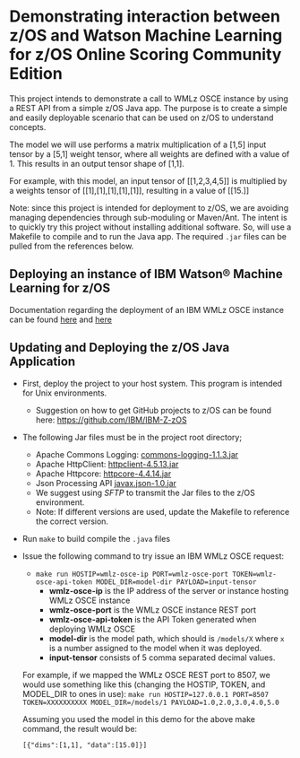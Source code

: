 # Demonstrating interaction between z/OS and Watson Machine Learning for z/OS Online Scoring Community Edition

This project intends to demonstrate a call to WMLz OSCE instance by using a REST API from a simple z/OS Java app. 
The purpose is to create a simple and easily deployable scenario that can be used on z/OS to understand concepts.

The model we will use performs a matrix multiplication of a [1,5] input tensor by a [5,1] weight tensor, where all weights are defined with a value of 1. This results in an output tensor shape of [1,1].

For example, with this model, an input tensor of [[1,2,3,4,5]] is multiplied by a weights tensor of [[1],[1],[1],[1],[1]], 
resulting in a value of [[15.]]

Note: since this project is intended for deployment to z/OS, we are avoiding managing dependencies through sub-moduling or Maven/Ant. The intent is to quickly try this project without installing additional software. 
So, will use a Makefile to compile and to run the Java app. The required `.jar` files can be pulled from the references below.

## Deploying an instance of IBM Watson® Machine Learning for z/OS 

Documentation regarding the deployment of an IBM WMLz OSCE instance can be found [here](https://www.ibm.com/docs/en/wml-for-zos/2.3.0) and [here](https://www.ibm.com/docs/en/SS9PF4_2.3.0/pdf/osce_userguide.pdf)

## Updating and Deploying the z/OS Java Application

- First, deploy the project to your host system. This program is intended for Unix environments.
   - Suggestion on how to get GitHub projects to z/OS can be found here: https://github.com/IBM/IBM-Z-zOS
- The following Jar files must be in the project root directory;
   - Apache Commons Logging: [commons-logging-1.1.3.jar](http://archive.apache.org/dist/commons/logging/binaries/)
   - Apache HttpClient: [httpclient-4.5.13.jar](https://repo1.maven.org/maven2/org/apache/httpcomponents/httpclient/4.5.13/)
   - Apache Httpcore: [httpcore-4.4.14.jar](https://repo1.maven.org/maven2/org/apache/httpcomponents/httpcore/4.4.14/)
   - Json Processing API [javax.json-1.0.jar](https://repo1.maven.org/maven2/org/glassfish/javax.json/1.0/)
   - We suggest using *SFTP* to transmit the Jar files to the z/OS environment.
   - Note: If different versions are used, update the Makefile to reference the correct version.
- Run `make` to build compile the `.java` files
- Issue the following command to try issue an IBM WMLz OSCE request:   
   - `make run HOSTIP=wmlz-osce-ip PORT=wmlz-osce-port TOKEN=wmlz-osce-api-token MODEL_DIR=model-dir PAYLOAD=input-tensor`
       - **wmlz-osce-ip** is the IP address of the server or instance hosting WMLz OSCE instance
       - **wmlz-osce-port** is the WMLz OSCE instance REST port
       - **wmlz-osce-api-token** is the API Token generated when deploying WMLz OSCE
       - **model-dir** is the model path, which should is `/models/X` where `x` is a number assigned to the model when it was deployed.
       - **input-tensor** consists of 5 comma separated decimal values. 
       
   For example, if we mapped the WMLz OSCE REST port to 8507, we would use something like this (changing the HOSTIP, TOKEN, and MODEL_DIR 
   to ones in use): `make run HOSTIP=127.0.0.1 PORT=8507 TOKEN=XXXXXXXXXX MODEL_DIR=/models/1 PAYLOAD=1.0,2.0,3.0,4.0,5.0`
   
   Assuming you used the model in this demo for the above make command, the result would be:

   ```
   [{"dims":[1,1], "data":[15.0]}]
   ```
   